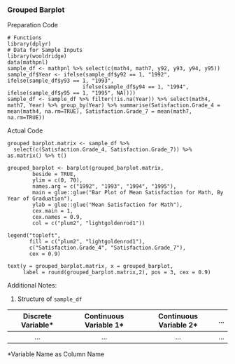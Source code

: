 ### Grouped Barplot
Preparation Code
```
# Functions
library(dplyr)
# Data for Sample Inputs
library(wooldridge)
data(mathpnl)
sample_df <- mathpnl %>% select(c(math4, math7, y92, y93, y94, y95))
sample_df$Year <- ifelse(sample_df$y92 == 1, "1992", ifelse(sample_df$y93 == 1, "1993",
                        ifelse(sample_df$y94 == 1, "1994", ifelse(sample_df$y95 == 1, "1995", NA))))
sample_df <- sample_df %>% filter(!is.na(Year)) %>% select(math4, math7, Year) %>% group_by(Year) %>% summarise(Satisfaction.Grade_4 = mean(math4, na.rm=TRUE), Satisfaction.Grade_7 = mean(math7, na.rm=TRUE))
```
Actual Code
```
grouped_barplot.matrix <- sample_df %>%
  select(c(Satisfaction.Grade_4, Satisfaction.Grade_7)) %>% as.matrix() %>% t()

grouped_barplot <- barplot(grouped_barplot.matrix,
        beside = TRUE,
        ylim = c(0, 70),
        names.arg = c("1992", "1993", "1994", "1995"),
        main = glue::glue("Bar Plot of Mean Satisfaction for Math, By Year of Graduation"),
        ylab = glue::glue("Mean Satisfaction for Math"),
        cex.main = 1,
        cex.names = 0.9,
        col = c("plum2", "lightgoldenrod1"))

legend("topleft",
       fill = c("plum2", "lightgoldenrod1"),
       c("Satisfaction.Grade_4", "Satisfaction.Grade_7"),
       cex = 0.9)

text(y = grouped_barplot.matrix, x = grouped_barplot,
     label = round(grouped_barplot.matrix,2), pos = 3, cex = 0.9)
```
Additional Notes:
1. Structure of `sample_df`

| Discrete Variable* | Continuous Variable 1* | Continuous Variable 2* | ... | 
| :---: | :---: | :---: | :---: |
| ... | ... | ... | ... |

\*Variable Name as Column Name

